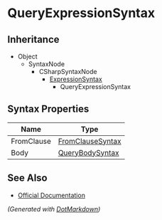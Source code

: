 # QueryExpressionSyntax

## Inheritance

* Object
  * SyntaxNode
    * CSharpSyntaxNode
      * [ExpressionSyntax](ExpressionSyntax.md)
        * QueryExpressionSyntax

## Syntax Properties

| Name       | Type                                    |
| ---------- | --------------------------------------- |
| FromClause | [FromClauseSyntax](FromClauseSyntax.md) |
| Body       | [QueryBodySyntax](QueryBodySyntax.md)   |

## See Also

* [Official Documentation](https://docs.microsoft.com/en-us/dotnet/api/microsoft.codeanalysis.csharp.syntax.queryexpressionsyntax)


*\(Generated with [DotMarkdown](http://github.com/JosefPihrt/DotMarkdown)\)*